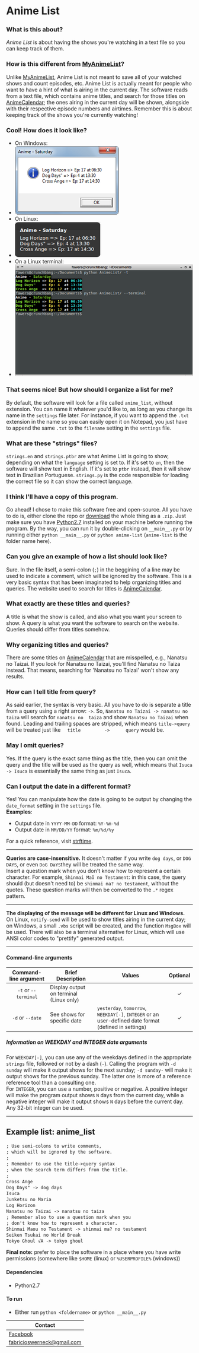 Anime List
==========

### What is this about?
*Anime List* is about having the shows you're watching in a text file so you can keep track of them.

### How is this different from [MyAnimeList][AniList]?
Unlike [MyAnimeList][AniList], Anime List is not meant to save all of your
watched shows and count episodes, etc. Anime List is actually meant for people
who want to have a hint of what is airing in the current day. The software reads
from a text file, which contains anime titles, and search for those titles on
[AnimeCalendar][AniCal];
the ones airing in the current day will be shown, alongside with their
respective episode numbers and airtimes. Remember this is about keeping track of
the shows you're currently watching!

### Cool! How does it look like?
* On Windows:
 * ![windows screenshot](screenshot_windows.png "Windows Screenshot")
* On Linux:
 * ![linux screenshot](screenshot_linux.png "Linux Screenshot")
* On a Linux terminal:
 * ![terminal screenshot](screenshot_terminal.png "Terminal Screenshot")


### That seems nice! But how should I organize a list for me?
By default, the software will look for a file called `anime_list`, without
extension. You can name it whatever you'd like to, as long as you change its
name in the `settings` file later. For instance, if you want to append the
`.txt` extension in the name so you can easily open it on Notepad, you just have
to append the same `.txt` to the `filename` setting in the `settings` file.

### What are these "strings" files?
`strings.en` and `strings.ptbr` are what Anime List is going to show, depending
on what the `language` setting is set to. If it's set to `en`, then the software
will show text in English. If it's set to `ptbr` instead, then it will show text
in Brazilian Portuguese. `strings.py` is the code responsible for loading the
correct file so it can show the correct language.

### I think I'll have a copy of this program.
Go ahead! I chose to make this software free and open-source. All you have to do
is, either clone the repo or
[download](https://github.com/Fawers/anime-list/archive/master.zip) the whole
thing as a `.zip`. Just make sure you have [Python2.7](https://www.python.org/)
installed on your machine before running the program. By the way, you can run it
by double-clicking on `__main__.py` or by running either `python __main__.py` or
`python anime-list` (`anime-list` is the folder name here).

### Can you give an example of how a list should look like?
Sure. In the file itself, a semi-colon (`;`) in the beggining of a line may be
used to indicate a comment, which will be ignored by the software. This is a
very basic syntax that has been imaginated to help organizing titles and
queries. The website used to search for titles is [AnimeCalendar][AniCal].

### What exactly are these titles and queries?
A title is what the show is called, and also what you want your screen to show.
A query is what you want the software to search on the website. Queries should
differ from titles somehow.

### Why organizing titles and queries?
There are some titles on [AnimeCalendar][AniCal] that are misspelled, e.g.,
Nanatsu no Taizai. If you look for Nanatsu no Taizai, you'll find Nanatsu no Taiza
instead. That means, searching for 'Nanatsu no Taizai' won't show any results.

### How can I tell title from query?
As said earlier, the syntax is very basic. All you have to do is separate a
title from a query using a right arrow: `->`. So,
`Nanatsu no Taizai -> nanatsu no taiza` will search for `nanatsu no  taiza` and
show `Nanatsu no Taizai` when found. Leading and trailing spaces are stripped,
which means `title->query` will be treated just like
`  title         ->      query` would be.

### May I omit queries?
Yes. If the query is the exact same thing as the title, then you can omit the
query and the title will be used as the query as well, which means that
`Isuca -> Isuca` is essentially the same thing as just `Isuca`.

### Can I output the date in a different format?
Yes! You can manipulate how the date is going to be output by changing the
`date_format` setting in the `settings` file.  
**Examples**:
* Output date in `YYYY-MM-DD` format: `%Y-%m-%d`
* Output date in `MM/DD/YY` format: `%m/%d/%y`

For a quick reference, visit [strftime][strftime].

***

**Queries are case-insensitive.** It doesn't matter if you write `dog days`, or
`DOG DAYS`, or even `DoG DaYS`they will be treated the same way.  
Insert a question mark when you don't know how to represent a certain character.
For example, `Shinmai Maō no Testament`: in this case, the query should (but
doesn't need to) be `shinmai ma? no testament`, without the quotes. These
question marks will then be converted to the `.*` regex pattern.

***

**The displaying of the message will be different for Linux and Windows.**
On Linux, `notify-send` will be used to show titles airing in the current day;
on Windows, a small `.vbs` script will be created, and the function `MsgBox`
will be used. There will also be a terminal alternative for Linux, which will
use ANSI color codes to "prettify" generated output.

***

#### Command-line arguments
| Command-line argument |               Brief Description         | Values | Optional |
|:---------------------:|---------------------------------------- |--------|:--------:|
| `-t` or `--terminal`  | Display output on terminal (Linux only) |        |    ✓     |
| `-d` or `--date`      | See shows for specific date | `yesterday`, `tomorrow`, `WEEKDAY[-]`, `INTEGER` or an user-defined date format (defined in settings) |✓|

##### Information on WEEKDAY and INTEGER date arguments
For `WEEKDAY[-]`, you can use any of the weekdays defined in the appropriate
`strings` file, followed or not by a dash (`-`). Calling the program with
`-d sunday` will make it output shows for the next sunday; `-d sunday-` will make
it output shows for the previous sunday. The latter one is more of a reference
reference tool than a consulting one.  
For `INTEGER`, you can use a number, positive or negative. A positive integer
will make the program output shows `N` days from the current day, while a
negative integer will make it output shows `N` days before the current day. Any
32-bit integer can be used.

***

Example list: anime_list
----------------------------

    ; Use semi-colons to write comments,
    ; which will be ignored by the software.
    ;
    ; Remember to use the title->query syntax
    ; when the search term differs from the title.
    ;
    Cross Ange
    Dog Days" -> dog days
    Isuca
    Junketsu no Maria
    Log Horizon
    Nanatsu no Taizai -> nanatsu no taiza
    ; Remember also to use a question mark when you
    ; don't know how to represent a character.
    Shinmai Maou no Testament -> shinmai ma? no testament
    Seiken Tsukai no World Break
    Tokyo Ghoul √A -> tokyo ghoul

**Final note:** prefer to place the software in a place where you have write permissions
(somewhere like `$HOME` (linux) or `%USERPROFILE%` (windows))

#### Dependencies
* Python2.7

#### To run
* Either run `python <foldername>` or `python __main__.py`

|              Contact                |
|-------------------------------------|
| [Facebook](http://fb.com/fswerneck) |
| <fabricioswerneck@gmail.com>        |

[AniList]: http://myanimelist.net/
[AniCal]: http://animecalendar.net/
[strftime]: http://strftime.org/
